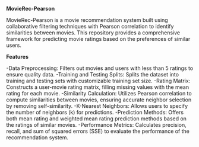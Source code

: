 **MovieRec-Pearson**

MovieRec-Pearson is a movie recommendation system built using collaborative filtering techniques with Pearson correlation to identify similarities between movies. This repository provides a comprehensive framework for predicting movie ratings based on the preferences of similar users.

**Features**

-Data Preprocessing: Filters out movies and users with less than 5 ratings to ensure quality data.
-Training and Testing Splits: Splits the dataset into training and testing sets with customizable training set size.
-Rating Matrix: Constructs a user-movie rating matrix, filling missing values with the mean rating for each movie.
-Similarity Calculation: Utilizes Pearson correlation to compute similarities between movies, ensuring accurate neighbor selection by removing self-similarity.
-K-Nearest Neighbors: Allows users to specify the number of neighbors (k) for predictions.
-Prediction Methods: Offers both mean rating and weighted mean rating prediction methods based on the ratings of similar movies.
-Performance Metrics: Calculates precision, recall, and sum of squared errors (SSE) to evaluate the performance of the recommendation system.

